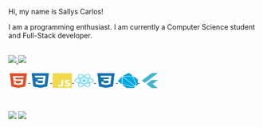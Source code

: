 <div>
  <p>Hi, my name is Sallys Carlos!</p>
  <p>I am a programming enthusiast. I am currently a Computer Science student and Full-Stack developer.</p>
</div>

<br />

<div>
  <a href="https://github.com/scsSilva">
  <img height="180em" src="https://github-readme-stats.vercel.app/api?username=scsSilva&show_icons=true&theme=radical" />
  <img height="180em" src="https://github-readme-stats.vercel.app/api/top-langs/?username=scsSilva&layout=compact&theme=radical" />
</div>

<br />

<div style="display: inline_block">
  <img align="center" alt="HTML5" height="30" width="40" src="https://raw.githubusercontent.com/devicons/devicon/master/icons/html5/html5-plain.svg" />
  <img align="center" alt="CSS3" height="30" width="40" src="https://raw.githubusercontent.com/devicons/devicon/master/icons/css3/css3-plain.svg" />
  <img align="center" alt="Jaavascript" height="30" width="40" src="https://raw.githubusercontent.com/devicons/devicon/master/icons/javascript/javascript-plain.svg" />
  <img align="center" alt="React" height="30" width="40" src="https://raw.githubusercontent.com/devicons/devicon/master/icons/react/react-original.svg" />
  <img align="center" alt="CSS3" height="30" width="40" src="https://raw.githubusercontent.com/devicons/devicon/master/icons/css3/css3-plain.svg" />
  <img align="center" alt="Dart" height="30" width="40" src="https://raw.githubusercontent.com/devicons/devicon/master/icons/dart/dart-plain.svg" />
  <img align="center" alt="Flutter" height="30" width="40" src="https://raw.githubusercontent.com/devicons/devicon/master/icons/flutter/flutter-plain.svg" />
</div>

<br />

##

<div>
  <a href="https://www.linkedin.com/in/sallyscarlos/" target=_blank><img src="https://img.shields.io/badge/LinkedIn-0077B5?style=for-the-badge&logo=linkedin&logoColor=white"></a>
  <a href="mailto:sallys.carlos93@gmail.com" target=_blank><img src="https://img.shields.io/badge/Gmail-D14836?style=for-the-badge&logo=gmail&logoColor=white"></a>
</div>
